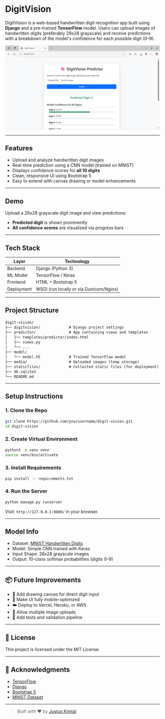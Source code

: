 
# DigitVision

DigitVision is a web-based handwritten digit recognition app built using **Django** and a pre-trained **TensorFlow** model. Users can upload images of handwritten digits (preferably 28x28 grayscale) and receive predictions with a breakdown of the model's confidence for each possible digit (0–9).

![Screenshot](images/demo-screenshot.png) <!-- Optional: Add a screenshot path if available -->

---

## Features

-  Upload and analyze handwritten digit images
-  Real-time prediction using a CNN model (trained on MNIST)
-  Displays confidence scores for **all 10 digits**
-  Clean, responsive UI using Bootstrap 5
-  Easy to extend with canvas drawing or model enhancements

---

## Demo

Upload a 28x28 grayscale digit image and view predictions:

- **Predicted digit** is shown prominently
- **All confidence scores** are visualized via progress bars

---

## Tech Stack

| Layer       | Technology              |
|-------------|--------------------------|
| Backend     | Django (Python 3)        |
| ML Model    | TensorFlow / Keras       |
| Frontend    | HTML + Bootstrap 5       |
| Deployment  | WSGI (run locally or via Gunicorn/Nginx) |

---

## Project Structure

```
digit-vision/
├── digitvision/             # Django project settings
├── predictor/               # App containing views and templates
│   ├── templates/predictor/index.html
│   ├── views.py
│   └── ...
├── model/
│   └── model.h5             # Trained TensorFlow model
├── media/                   # Uploaded images (temp storage)
├── staticfiles/             # Collected static files (for deployment)
├── db.sqlite3
└── README.md
```

---

## Setup Instructions

### 1. Clone the Repo

```bash
git clone https://github.com/yourusername/digit-vision.git
cd digit-vision
```

### 2. Create Virtual Environment

```bash
python3 -m venv venv
source venv/bin/activate
```

### 3. Install Requirements

```bash
pip install -r requirements.txt
```

### 4. Run the Server

```bash
python manage.py runserver
```

Visit: `http://127.0.0.1:8000/` in your browser.

---

## Model Info

- Dataset: [MNIST Handwritten Digits](https://keras.io/api/datasets/mnist/)
- Model: Simple CNN trained with Keras
- Input Shape: 28x28 grayscale images
- Output: 10-class softmax probabilities (digits 0–9)

---

## 📦 Future Improvements

- 🎨 Add drawing canvas for direct digit input
- 📱 Make UI fully mobile-optimized
- ☁️ Deploy to Vercel, Heroku, or AWS
- 🔁 Allow multiple image uploads
- 🧪 Add tests and validation pipeline

---

## 📄 License

This project is licensed under the MIT License.

---

## 🙌 Acknowledgments

- [TensorFlow](https://www.tensorflow.org/)
- [Django](https://www.djangoproject.com/)
- [Bootstrap 5](https://getbootstrap.com/)
- [MNIST Dataset](http://yann.lecun.com/exdb/mnist/)

---

> Built with ❤️ by [Justus Kimtai](https://github.com/justkimtai)
